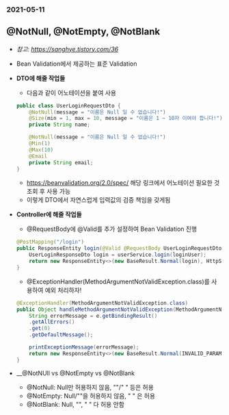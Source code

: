 ### 2021-05-11

## @NotNull, @NotEmpty, @NotBlank
- *참고: https://sanghye.tistory.com/36*
- Bean Validation에서 제공하는 표준 Validation

- __DTO에 해줄 작업들__
    - 다음과 같이 어노테이션을 붙여 사용
    ```java
    public class UserLoginRequestDto {
        @NotNull(message = "이름은 Null 일 수 없습니다!")
        @Size(min = 1, max = 10, message = "이름은 1 ~ 10자 이여야 합니다!") 
        private String name;
    
        @NotNull(message = "이름은 Null 일 수 없습니다!")
        @Min(1)
        @Max(10)
        @Email
        private String email;
    }
    ```
    - https://beanvalidation.org/2.0/spec/ 해당 링크에서 어노테이션 필요한 것 조회 후 사용 가능
    - 이렇게 DTO에서 자연스럽게 입력값의 검증 책임을 갖게됨

- __Controller에 해줄 작업들__
    - @RequestBody에 @Valid를 추가 설정하여 Bean Validation 진행
    ```java
    @PostMapping("/login")
    public ResponseEntity login(@Valid @RequestBody UserLoginRequestDto loginUser) {    
        UserLoginResponseDto login = userService.login(loginUser);
        return new ResponseEntity<>(new BaseResult.Normal(login), HttpStatus.OK);
    }
    ```
    - @ExceptionHandler(MethodArgumentNotValidException.class)를 사용하여 예외 처리하자!
    ```java
    @ExceptionHandler(MethodArgumentNotValidException.class)
    public Object handleMethodArgumentNotValidException(MethodArgumentNotValidException e) {
        String errorMessage = e.getBindingResult()
        .getAllErrors()
        .get(0)
        .getDefaultMessage();
    
        printExceptionMessage(errorMessage);
        return new ResponseEntity<>(new BaseResult.Normal(INVALID_PARAMETER), HttpStatus.BAD_REQUEST);
    }
    ```
  
- __@NotNUll vs @NotEmpty vs @NotBlank
    - @NotNull: Null만 허용하지 않음, ""/" " 등은 허용
    - @NotEmpty: Null/""을 허용하지 않음, " " 은 허용
    - @NotBlank: Null, "", " " 다 허용 안함